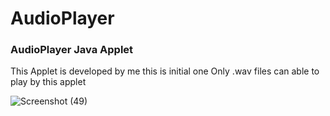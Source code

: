 # AudioPlayer

### AudioPlayer Java Applet
This Applet is developed by me this is initial one 
Only .wav files can able to play by this applet


![Screenshot (49)](https://user-images.githubusercontent.com/40908115/54861276-9b4ed980-4d4c-11e9-86dc-334b0cb3955d.png)
